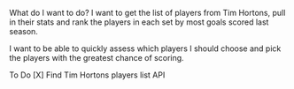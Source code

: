 What do I want to do?
I want to get the list of players from Tim Hortons, pull in their stats and rank the players in each set by most goals scored last season.

I want to be able to quickly assess which players I should choose and pick the players with the greatest chance of scoring.

To Do
[X] Find Tim Hortons players list API
